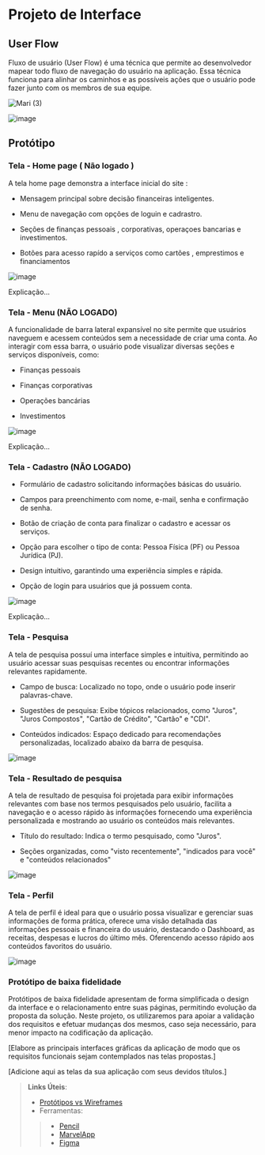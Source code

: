 
# Projeto de Interface

## User Flow

Fluxo de usuário (User Flow) é uma técnica que permite ao desenvolvedor mapear todo fluxo de navegação do usuário na aplicação. Essa técnica funciona para alinhar os caminhos e as possíveis ações que o usuário pode fazer junto com os membros de sua equipe.

![Mari (3)](https://github.com/user-attachments/assets/056a1134-b1cb-4085-b0ac-099b89e81e20)


![image](https://github.com/user-attachments/assets/22e36ab7-3165-412e-9454-54a177f420e6)






## Protótipo

<h3><b>Tela - Home page ( Não logado ) </b></h3>
<p> 
A tela home page demonstra a interface inicial do site :

- Mensagem principal sobre decisão financeiras inteligentes.

- Menu de navegação com opções de loguin e cadrastro.

- Seções de finanças pessoais , corporativas, operaçoes bancarias e investimentos.

- Botões para acesso rapído a serviços como cartões , emprestimos e financiamentos </p>

![image](https://github.com/user-attachments/assets/fbf74b3a-ce97-472d-b5c5-3b9101a3439b)

Explicação...

<h3><b>Tela - Menu (NÃO LOGADO)</b></h3>

A funcionalidade de barra lateral expansível no site permite que usuários naveguem e acessem conteúdos sem a necessidade de criar uma conta. Ao interagir com essa barra, o usuário pode visualizar diversas seções e serviços disponíveis, como:​

- Finanças pessoais

- Finanças corporativas

- Operações bancárias

- Investimentos

![image](https://github.com/user-attachments/assets/a65cb7c5-6b4e-4e19-8250-4f62927bc057)

Explicação...

<h3><b> Tela - Cadastro (NÃO LOGADO)</b></h3>

- Formulário de cadastro solicitando informações básicas do usuário.

- Campos para preenchimento com nome, e-mail, senha e confirmação de senha.

- Botão de criação de conta para finalizar o cadastro e acessar os serviços.
  
- Opção para escolher o tipo de conta: Pessoa Física (PF) ou Pessoa Jurídica (PJ).

- Design intuitivo, garantindo uma experiência simples e rápida.

- Opção de login para usuários que já possuem conta.

![image](https://github.com/user-attachments/assets/72035002-0a87-49c4-9dd9-596b880a503a)


Explicação...




<h3><b> Tela - Pesquisa</b></h3>
<p> 
A tela de pesquisa possuí uma interface simples e intuitiva, permitindo ao usuário acessar suas pesquisas recentes ou encontrar informações relevantes rapidamente.

- Campo de busca: Localizado no topo, onde o usuário pode inserir palavras-chave.

- Sugestões de pesquisa: Exibe tópicos relacionados, como "Juros", "Juros Compostos", "Cartão de Crédito", "Cartão" e "CDI".

- Conteúdos indicados: Espaço dedicado para recomendações personalizadas, localizado abaixo da barra de pesquisa.


![image](https://github.com/user-attachments/assets/9c0a042c-26ca-4e35-b9ca-13bde21b0699)



<h3><b> Tela - Resultado de pesquisa</b></h3>
<p> 
A tela de resultado de pesquisa foi projetada para exibir informações relevantes com base nos termos pesquisados pelo usuário, facilita a navegação e o acesso rápido às informações fornecendo uma experiência personalizada e mostrando ao usuário os conteúdos mais relevantes.

- Título do resultado: Indica o termo pesquisado, como "Juros".
  
- Seções organizadas, como "visto recentemente", "indicados para você" e "conteúdos relacionados"
  

![image](https://github.com/user-attachments/assets/7006c4f3-e319-4492-b0e2-4bf324972704)



<h3><b> Tela - Perfil</b></h3>
<p> 
A tela de perfil é ideal para que o usuário possa visualizar e gerenciar suas informações de forma prática, oferece uma visão detalhada das informações pessoais e financeira do usuário, destacando o Dashboard, as receitas, despesas e lucros do último mês. Oferencendo acesso rápido aos conteúdos favoritos do usuário.


![image](https://github.com/user-attachments/assets/834857e9-c388-48e8-aec5-21775c88c543)
<p> 
<p> 
<p> 
  
### Protótipo de baixa fidelidade

Protótipos de baixa fidelidade apresentam de forma simplificada o design da interface e o relacionamento entre suas páginas, permitindo evolução da proposta da solução. Neste projeto, os utilizaremos para apoiar a validação dos requisitos e efetuar mudanças dos mesmos, caso seja necessário, para menor impacto na codificação da aplicação.

[Elabore as principais interfaces gráficas da aplicação de modo que os requisitos funcionais sejam contemplados nas telas propostas.]

[Adicione aqui as telas da sua aplicação com seus devidos títulos.] 
 
> **Links Úteis**:
> - [Protótipos vs Wireframes](https://www.nngroup.com/videos/prototypes-vs-wireframes-ux-projects/)
>- Ferramentas:
>> - [Pencil](https://pencil.evolus.vn/)
>> - [MarvelApp](https://marvelapp.com/)
>> - [Figma](https://www.figma.com/)



